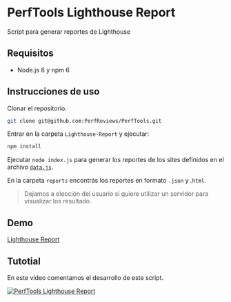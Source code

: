 ![]()

# PerfTools Lighthouse Report

Script para generar reportes de Lighthouse

## Requisitos

- Node.js 8 y npm 6

## Instrucciones de uso

Clonar el repositorio.

```sh
git clone git@github.com:PerfReviews/PerfTools.git
```

Entrar en la carpeta `Lighthouse-Report` y ejecutar:

```sh
npm install
```

Ejecutar `node index.js` para generar los reportes de los sites definidos en el archivo [`data.js`](./data.js).

En la carpeta `reports` encontrás los reportes en formato `.json` y .`html`.

> Dejamos a elección del usuario si quiere utilizar un servidor para visualizar los resultado.

## Demo

[Lighthouse Report](https://perfreviews.github.io/PerfTools/Lighthouse-Report/reports/index.html)

## Tutotial

En este vídeo comentamos el desarrollo de este script.

[![PerfTools Lighthouse Report](https://user-images.githubusercontent.com/1307927/51118719-5a4cbd00-1811-11e9-83e7-66087a6378b8.jpg)](https://www.youtube.com/watch?v=1x2A2wZKJPU)
